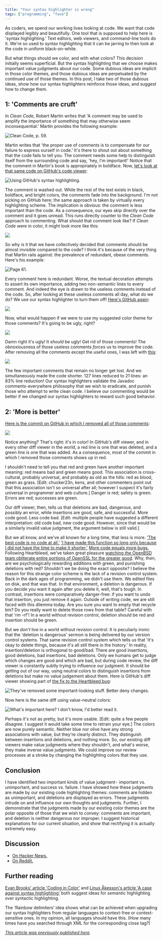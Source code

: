 ```yaml
---
title: "Your syntax highlighter is wrong"
tags: ["programming", "fave"]
---
```


As coders, we spend our working lives looking at code. 
We want that code displayed legibly and beautifully. 
One tool that is supposed to help here is 'syntax highlighting.' 
Text editors, web viewers, and command-line tools do it. 
We're so used to syntax highlighting 
that it can be jarring to then look at the code in uniform black-on-white.

But what things should we color, and with what colors? 
This decision initially seems superficial. 
But the syntax highlighting that we choose 
makes important value judgments about our code. 
Some dubious ideas are implicit in those color themes, 
and those dubious ideas are perpetuated by the continued use of those themes.
In this post, 
I take two of those dubious ideas, 
show how our syntax highlighters reinforce those ideas, 
and suggest how to change them.

## 1: 'Comments are cruft'

In _Clean Code_, Robert Martin writes that 
'A comment may be used to amplify the importance of something that may otherwise seem inconsequential.' 
Martin provides the following example:

<img src="{% link assets/2014-05-11/1.png %}" alt="Clean Code, p. 59." />

Martin writes that 
'the proper use of comments is 
to compensate for our failure to express ourself in code.' 
It's there to shout out about something that the code fails to tell you. 
The comment needs some help to distinguish itself from the surrounding code and say, 
'hey, I'm important!' 
Notice that the comment in Martin's book is appropriately in boldface.
Now, [let's look at that same code on GitHub's code viewer](https://github.com/unclebob/fitnesse/blob/e013f4cf7d466163af4c22cb1a3b6ab502cded17/src/fitnesse/wikitext/widgets/ListWidget.java):

<img src="{% link assets/2014-05-11/2.png %}" alt="Using GitHub's syntax highlighting." />

The comment is washed out. 
While the rest of the text exists in black, boldface, and bright colors, 
the comments fade into the background. 
I'm not picking on GitHub here; 
the same approach is taken by virtually every highlighting scheme. 
The implication is obvious: 
the comment is less important than the code.
As a consequence, 
our eyes skip directly over the comment and it goes unread. 
This runs directly counter to the _Clean Code_ approach to commenting.
What should that comment look like? 
If _Clean Code_ were in color, it might look more like this:

<img src="{% link assets/2014-05-11/3.png %}" />

So why is it that we have collectively decided 
that comments should be almost invisible compared to the code? 
I think it's because of the very thing that Martin rails against: 
the prevalence of redundant, obese comments. 
Here's his example:

<img src="{% link assets/2014-05-11/4.png %}" alt="Page 61." />

Every comment here is redundant. 
Worse, the textual decoration attempts to assert its own importance, 
adding two non-semantic lines to every comment. 
And indeed the eye is drawn to the useless comments instead of the code. 
So, after looking at these useless comments all day, what do we do? 
We use our syntax highlighter to turn them off! 
[Here's GitHub again](https://github.com/apache/tomcat/blob/a84fabcbc6fee8a69253ad92a304b4718e96a7c9/java/org/apache/catalina/core/ContainerBase.java):

<img src="{% link assets/2014-05-11/5.png %}" />

Now, what would happen if we were to use my suggested color theme for those comments? 
It's going to be ugly, right?

<img src="{% link assets/2014-05-11/6.png %}" />

Damn right it's ugly! 
It _should_ be ugly! 
Get rid of those comments! 
The obnoxiousness of those useless comments _forces_ us to improve the code. 
After removing all the comments except the useful ones, 
I was left with [this](https://github.com/jameshfisher/tomcat/blob/566fe9891f80b047fae47fcda75a2daad7338f2f/java/org/apache/catalina/core/ContainerBase.java):

<img src="{% link assets/2014-05-11/7.png %}" />

The few important comments that remain no longer get lost. 
And we simultaneously made the code shorter. 
127 lines reduced to 21 lines: 
an 83% line reduction!
Our syntax highlighters validate the Javadoc comments-everywhere philosophy 
that we wish to eradicate, 
and punish those who attempt to write clean code. 
I believe our commenting would be better 
if we changed our syntax highlighters to reward such good behavior.

## 2: 'More is better'

[Here is the commit on GitHub in which I removed all of those comments](https://github.com/apache/tomcat/compare/trunk...jameshfisher:remove-obnoxious-comments):

<img src="{% link assets/2014-05-11/8.png %}" />

Notice anything? 
That's right: it's in color! 
In GitHub's diff viewer, 
and in every other diff viewer in the world, 
a red line is one that was deleted, 
and a green line is one that was added. 
As a consequence, 
most of the commit in which I removed those comments shows up in red.

I shouldn't need to tell you that red and green have another important meaning: 
red means bad and green means good. 
This association is cross-cultural, 
probably universal, 
and probably as old as the hills: 
red as blood, green as grass. 
[Edit: chucker23n, kens, and other commenters point out that 
this association isn't so universal after all; 
however I suspect it's fairly universal in programmer and web culture.]
Danger is red; safety is green. 
Errors are red; successes are green.

Our diff viewer, then, tells us that 
deletions are bad, dangerous, and possibly an error, 
while insertions are good, safe, and successful. 
More code good. Less code bad. 
[Edit: multiple people have suggested a different interpretation: 
old code bad, new code good. 
However, since that would be a similarly invalid value judgment, 
the argument below is still valid.]

But we all know, 
and we've all known for a long time, 
that less is more. 
['The best code is no code at all.'](https://blog.codinghorror.com/the-best-code-is-no-code-at-all/)
['I have made this function so long only because I did not have the time to make it shorter.'](http://wiki.c2.com/?WhyWeWriteSuccinctCode)
[More code equals more bugs.](https://www.mayerdan.com/ruby/2012/11/11/bugs-per-line-of-code-ratio)
Following Heartbleed, 
we've taken great pleasure [watching the OpenBSD team obliterate entire portions of OpenSSL for the greater good](http://opensslrampage.org/).
Why, then, are we psychologically rewarding additions with green, 
and punishing deletions with red? 
Shouldn't we be doing the exact opposite?
I believe the reason for this strange color scheme is 
the lack of a revision control system. 
Back in the dark ages of programming, we didn't use them. 
We edited files on disk, and that was that. 
In that environment, a deletion is dangerous. 
If you decide you want it again after you delete it, well, that's tough. 
In contrast, insertions were comparatively danger-free: 
if you want to undo that insertion, you just remove it again. 
Outside of writing code, we are still faced with this dilemma today. 
Are you sure you want to empty that recycle bin? 
Do you really want to delete those rows from that table? 
Careful with that 'rm -rf'! 
In a world without revision control, 
deletion should be red and insertion should be green.

But we _don't_ live in a world without revision control. 
It is peculiarly ironic that 
the 'deletion is dangerous' sermon is being delivered by our version control systems. 
That same revision control system which tells us that 
'it's okay to delete things, because it's all still there in the history.'
In reality, insertion/deletion is orthogonal to good/bad. 
There are good insertions, good deletions, bad insertions, bad deletions. 
Only we humans get to judge which changes are good and which are bad, 
but during code review, 
the diff viewer is constantly subtly trying to influence our judgment. 
It should be getting out of our way, 
using neutral colors to distinguish insertions from deletions 
but make no value judgement about them.
Here is GitHub's diff viewer showing part of [the fix to the Heartbleed bug](https://github.com/openssl/openssl/commit/96db902):

<img src="{% link assets/2014-05-11/9.png %}" alt="They've removed some important-looking stuff. Better deny changes." />

Now here is the same diff using value-neutral colors:

<img src="{% link assets/2014-05-11/10.png %}" alt="What's important here? I don't know, I'd better read it." />


Perhaps it's not as pretty, but it's more usable. 
[Edit: quite a few people disagree. 
I suggest it would take some time to retrain your eye.] 
The colors are now purely semantic. 
Neither blue nor olive have any strong associations with value, 
but they're clearly distinct. 
They distinguish between insertions and deletions, and nothing more.
So, our existing diff viewers make value judgments where they shouldn't, 
and what's worse, they make inverse value judgments. 
We could improve our review processes at a stroke 
by changing the highlighting colors that they use.

## Conclusion

I have identified two important kinds of value judgment - 
important vs. unimportant, and success vs. failure. 
I have showed how these judgments are made by our existing code highlighting themes: 
comments are hidden as unimportant, 
and deletions are displayed as errors. 
These judgments intrude on and influence our own thoughts and judgments. 
Further, 
I demonstrate that the judgments made by our existing color themes 
are the polar opposite of those that we wish to convey: 
comments are important, 
and deletion is neither dangerous nor improper. 
I suggest historical explanations for our current situation, 
and show that rectifying it is actually extremely easy.

## Discussion

* [On Hacker News.](https://news.ycombinator.com/item?id=7728781)
* [On Reddit.](https://www.reddit.com/r/programming/comments/25a4pm/your_syntax_highlighter_is_wrong/)

## Further reading

[Evan Brooks' article 'Coding in Color'](https://medium.com/@evnbr/coding-in-color-3a6db2743a1e)
and [Linus Åkesson's article 'A case against syntax highlighting'](http://www.linusakesson.net/programming/syntaxhighlighting/)
both suggest ideas for _semantic_ highlighting over syntactic highlighting.

The 'Rainbow delimiters' idea 
shows what can be achieved 
when upgrading our syntax highlighters from regular languages 
to context-free or context-sensitive ones. 
In my opinion, all languages should have this. 
(How many times have you searched through XML for the corresponding close tag?)

_[This article was previously published here](https://medium.com/@MrJamesFisher/your-syntax-highlighter-is-wrong-6f83add748c9)._